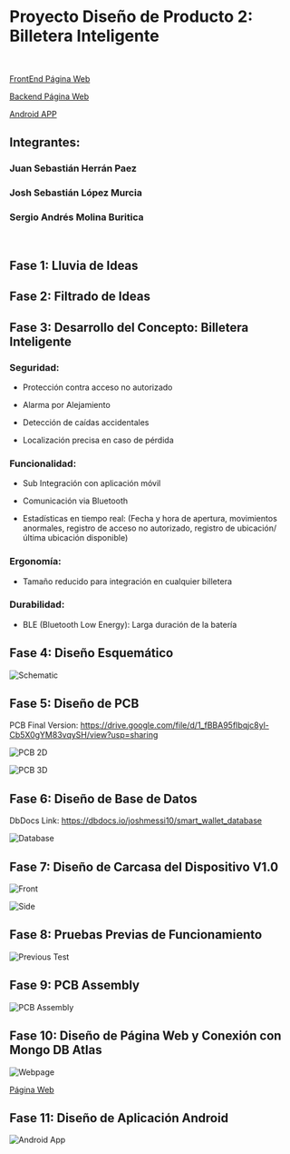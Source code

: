 
# Proyecto Diseño de Producto 2: Billetera Inteligente

<br />

[FrontEnd Página Web](https://github.com/joshmessi10/frontend)

[Backend Página Web](https://github.com/joshmessi10/backend)

[Android APP](https://github.com/joshmessi10/AndroidApplication)

## Integrantes:  

### Juan Sebastián Herrán Paez  

### Josh Sebastián López Murcia  

### Sergio Andrés Molina Buritica  

<br />

## Fase 1: Lluvia de Ideas 

## Fase 2: Filtrado de Ideas 

## Fase 3: Desarrollo del Concepto: Billetera Inteligente

### Seguridad:
  
-	Protección contra acceso no autorizado
  
-	Alarma por Alejamiento
  
-	Detección de caídas accidentales
  
-	Localización precisa en caso de pérdida

###	Funcionalidad: 

  *	Sub Integración con aplicación móvil
    
  *	Comunicación via Bluetooth
    
  *	Estadísticas en tiempo real: (Fecha y hora de apertura, movimientos anormales, registro de acceso no autorizado, registro de ubicación/última ubicación disponible)
    
###	Ergonomía: 

  *	Tamaño reducido para integración en cualquier billetera
    
###	Durabilidad:

  *	BLE (Bluetooth Low Energy): Larga duración de la batería


## Fase 4: Diseño Esquemático

![Schematic](https://github.com/joshmessi10/DisenoProducto2-Herran-Lopez-Molina/blob/main/images/PCBFinalSchematic.png?raw=true)

## Fase 5: Diseño de PCB

PCB Final Version: https://drive.google.com/file/d/1_fBBA95fIbqjc8yl-Cb5X0gYM83vqySH/view?usp=sharing

![PCB 2D](https://github.com/joshmessi10/DisenoProducto2-Herran-Lopez-Molina/blob/main/images/PCBFinal2D.png?raw=true)

![PCB 3D](https://github.com/joshmessi10/DisenoProducto2-Herran-Lopez-Molina/blob/main/images/PCBFinal3D.png?raw=true)

## Fase 6: Diseño de Base de Datos

DbDocs Link: https://dbdocs.io/joshmessi10/smart_wallet_database

![Database](https://github.com/joshmessi10/DisenoProducto2-Herran-Lopez-Molina/blob/main/images/smart_wallet_database.png?raw=true)


## Fase 7: Diseño de Carcasa del Dispositivo V1.0

![Front](https://github.com/joshmessi10/DisenoProducto2-Herran-Lopez-Molina/blob/main/images/FrontFusion.png?raw=true)

![Side](https://github.com/joshmessi10/DisenoProducto2-Herran-Lopez-Molina/blob/main/images/SideFusion.png?raw=true)

## Fase 8: Pruebas Previas de Funcionamiento

![Previous Test](https://github.com/joshmessi10/DisenoProducto2-Herran-Lopez-Molina/blob/main/images/PreviousTest.png?raw=true)

## Fase 9: PCB Assembly

![PCB Assembly](https://github.com/joshmessi10/DisenoProducto2-Herran-Lopez-Molina/blob/main/images/PCBAssembly.jpg?raw=true)

## Fase 10: Diseño de Página Web y Conexión con Mongo DB Atlas

![Webpage](https://github.com/joshmessi10/DisenoProducto2-Herran-Lopez-Molina/blob/main/images/WebPage.png?raw=true)

[Página Web](http://34.134.170.4)

## Fase 11:  Diseño de Aplicación Android

![Android App](https://github.com/joshmessi10/DisenoProducto2-Herran-Lopez-Molina/blob/main/images/AndroidApp.jpg?raw=true)


